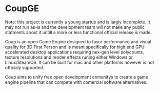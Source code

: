 CoupGE
======

Note: this project is currently a young startup and is largly incomplete. It may not run as-is and the development team will not make any public statments about it untill a more or less functional official release is made.

Coup is an open Game Engine designed to favor performance and visual quality for 3D First Person and is meant specifically for high end GPU accelerated desktop applications requiring nex-gen level polycounts, texture resolutions and render effects runing either Windows or Linux/SteamOS. It can be built for mac and other platforms however is not officialy supported. 

Coup aims to unify free open development comunitys to create a game engine pipeline that can compete with comercial software alternatives.
